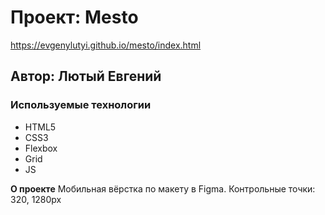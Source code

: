 # Проект: Mesto

https://evgenylutyi.github.io/mesto/index.html

## Автор: Лютый Евгений

### Используемые технологии
* HTML5
* CSS3
* Flexbox
* Grid
* JS

**О проекте**
Мобильная вёрстка по макету в Figma. Контрольные точки: 320, 1280px
